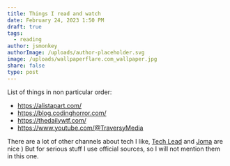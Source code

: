 ```yaml
---
title: Things I read and watch
date: February 24, 2023 1:50 PM
draft: true
tags:
  - reading
author: jsmonkey
authorImage: /uploads/author-placeholder.svg
image: /uploads/wallpaperflare.com_wallpaper.jpg
share: false
type: post
---
```

L﻿ist of things in non particular order:

* <https://alistapart.com/>
* <https://blog.codinghorror.com/>
* <https://thedailywtf.com/>
* <https://www.youtube.com/@TraversyMedia>

T﻿here are a lot of other channels about tech I like, [Tech Lead](https://www.youtube.com/@TechLead) and [Joma](https://www.youtube.com/@jomaoppa) are nice ) But for serious stuff I use official sources, so I will not mention them in this one.